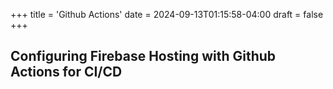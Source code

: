 +++
title = 'Github Actions'
date = 2024-09-13T01:15:58-04:00
draft = false
+++

## Configuring Firebase Hosting with Github Actions for CI/CD
